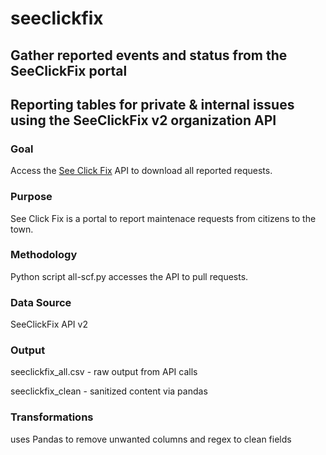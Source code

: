 # seeclickfix

## Gather reported events and status from the SeeClickFix portal
## Reporting tables for private & internal issues using the SeeClickFix v2 organization API

### Goal 
Access the [See Click Fix]( https://seeclickfix.com/chapel-hill?locale=en) API to download all reported requests.

### Purpose 
See Click Fix is a portal to report maintenace requests from citizens to the town.

### Methodology 
Python script all-scf.py accesses the API to pull requests.

### Data Source
SeeClickFix API v2

### Output 
seeclickfix_all.csv - raw output from API calls

seeclickfix_clean - sanitized content via pandas

### Transformations
uses Pandas to remove unwanted columns and regex to clean fields


